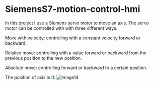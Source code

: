 # SiemensS7-motion-control-hmi
In this project I use a Siemens servo motor to move an axis.
The servo motor can be controlled with with three different ways.

Move with velocity: controlling with a constant velocity forward or backward.

Relative move: controlling with a value forward or backward from the previous position to the new position.

Absolute move: controlling forward or backward to a certain position.

The position of axis is 0:
![Image14](https://github.com/user-attachments/assets/e308db97-479c-4e3d-a04a-5b9698ad64f3)




